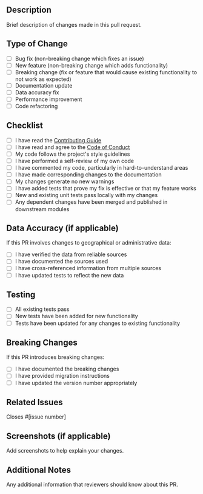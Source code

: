 ## Description

Brief description of changes made in this pull request.

## Type of Change

- [ ] Bug fix (non-breaking change which fixes an issue)
- [ ] New feature (non-breaking change which adds functionality)
- [ ] Breaking change (fix or feature that would cause existing functionality to not work as expected)
- [ ] Documentation update
- [ ] Data accuracy fix
- [ ] Performance improvement
- [ ] Code refactoring

## Checklist

- [ ] I have read the [Contributing Guide](../../CONTRIBUTING.md)
- [ ] I have read and agree to the [Code of Conduct](../../CODE_OF_CONDUCT.md)
- [ ] My code follows the project's style guidelines
- [ ] I have performed a self-review of my own code
- [ ] I have commented my code, particularly in hard-to-understand areas
- [ ] I have made corresponding changes to the documentation
- [ ] My changes generate no new warnings
- [ ] I have added tests that prove my fix is effective or that my feature works
- [ ] New and existing unit tests pass locally with my changes
- [ ] Any dependent changes have been merged and published in downstream modules

## Data Accuracy (if applicable)

If this PR involves changes to geographical or administrative data:

- [ ] I have verified the data from reliable sources
- [ ] I have documented the sources used
- [ ] I have cross-referenced information from multiple sources
- [ ] I have updated tests to reflect the new data

## Testing

- [ ] All existing tests pass
- [ ] New tests have been added for new functionality
- [ ] Tests have been updated for any changes to existing functionality

## Breaking Changes

If this PR introduces breaking changes:

- [ ] I have documented the breaking changes
- [ ] I have provided migration instructions
- [ ] I have updated the version number appropriately

## Related Issues

Closes #[issue number]

## Screenshots (if applicable)

Add screenshots to help explain your changes.

## Additional Notes

Any additional information that reviewers should know about this PR.
